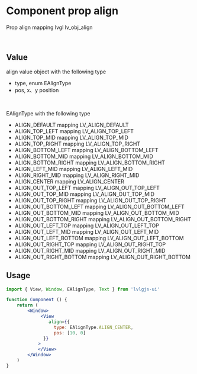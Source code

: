 # Component prop align

Prop align mapping lvgl lv_obj_align

<br/>

## Value
align value object with the following type
- type, enum EAlignType
- pos, x、y position

<br/>

EAlignType with the following type
- ALIGN_DEFAULT mapping LV_ALIGN_DEFAULT
- ALIGN_TOP_LEFT mapping LV_ALIGN_TOP_LEFT
- ALIGN_TOP_MID mapping LV_ALIGN_TOP_MID
- ALIGN_TOP_RIGHT mapping LV_ALIGN_TOP_RIGHT
- ALIGN_BOTTOM_LEFT mapping LV_ALIGN_BOTTOM_LEFT
- ALIGN_BOTTOM_MID mapping LV_ALIGN_BOTTOM_MID
- ALIGN_BOTTOM_RIGHT mapping LV_ALIGN_BOTTOM_RIGHT
- ALIGN_LEFT_MID mapping LV_ALIGN_LEFT_MID
- ALIGN_RIGHT_MID mapping LV_ALIGN_RIGHT_MID
- ALIGN_CENTER mapping LV_ALIGN_CENTER
- ALIGN_OUT_TOP_LEFT mapping LV_ALIGN_OUT_TOP_LEFT
- ALIGN_OUT_TOP_MID mapping LV_ALIGN_OUT_TOP_MID
- ALIGN_OUT_TOP_RIGHT mapping LV_ALIGN_OUT_TOP_RIGHT
- ALIGN_OUT_BOTTOM_LEFT mapping LV_ALIGN_OUT_BOTTOM_LEFT
- ALIGN_OUT_BOTTOM_MID mapping LV_ALIGN_OUT_BOTTOM_MID
- ALIGN_OUT_BOTTOM_RIGHT mapping LV_ALIGN_OUT_BOTTOM_RIGHT
- ALIGN_OUT_LEFT_TOP mapping LV_ALIGN_OUT_LEFT_TOP
- ALIGN_OUT_LEFT_MID mapping LV_ALIGN_OUT_LEFT_MID
- ALIGN_OUT_LEFT_BOTTOM mapping LV_ALIGN_OUT_LEFT_BOTTOM
- ALIGN_OUT_RIGHT_TOP mapping LV_ALIGN_OUT_RIGHT_TOP
- ALIGN_OUT_RIGHT_MID mapping LV_ALIGN_OUT_RIGHT_MID
- ALIGN_OUT_RIGHT_BOTTOM mapping LV_ALIGN_OUT_RIGHT_BOTTOM


## Usage
```jsx
import { View, Window, EAlignType, Text } from 'lvlgjs-ui'

function Component () {
    return (
        <Window>
             <View
                align={{
                  type: EAlignType.ALIGN_CENTER,
                  pos: [10, 0]
              }}
            >
            </View>
        </Window>
    )
}
```
